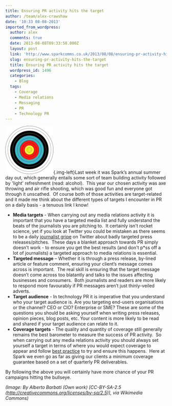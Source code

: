 ```yaml
---
title: Ensuring PR activity hits the target
author: /team/alex-crawshaw
date: '10:33 08-08-2013'
imported_from_wordpress:
  author: alex
  comments: true
  date: 2013-08-08T09:33:58.000Z
  layout: post
  link: 'http://www.sparkcomms.co.uk/2013/08/08/ensuring-pr-activity-hits-the-target/'
  slug: ensuring-pr-activity-hits-the-target
  title: Ensuring PR activity hits the target
  wordpress_id: 1496
  categories:
    - Blog
  tags:
    - Coverage
    - Media relations
    - Messaging
    - PR
    - Technology PR
---
```


![Target](512px-Archery_Target_80cm.svg_-150x150.png){.img-left}Last week it was Spark’s annual summer day out, which generally entails some sort of team building activity followed by 'light' refreshment (read: alcohol).  This year our chosen activity was axe throwing and air rifle shooting, which was good fun and everyone got through it unscathed.  Of course both of those activities are target-related and it made me think about the different types of targets I encounter in PR on a daily basis - a tenuous link I know!

  * **Media targets** - When carrying out any media relations activity it is important that you have a targeted media list and fully understand the beats of the journalists you are pitching to.  It certainly isn't rocket science, yet if you look at Twitter you could be mistaken as there seems to be a daily [journalist gripe](https://twitter.com/IanMorris78/status/362146309525864449) on Twitter about badly targeted press releases/pitches.  These days a blanket approach towards PR simply doesn't work - to ensure you get the best results (and don't p*ss off a lot of journalists) a targeted approach to media relations is essential.
  * **Targeted message** – Whether it is through a press release, by-lined article or feature comment, ensuring your client’s message comes across is important.  The real skill is ensuring that the target message doesn’t come across too blatantly and talks to the issues affecting businesses and consumers.  Both journalists and readers are more likely to respond more favourably if PR messages aren’t just thinly-veiled adverts.
  * **Target** **audience** - In technology PR it is imperative that you understand who your target audience is. Are you targeting end-users organisations or the channel? CEO or CIO? Enterprise or SME? These are some of the questions you should be asking yourself when writing press releases, opinion pieces, blog posts, etc. Your content is more likely to be read and shared if your target audience can relate to it.
  * **Coverage targets** - The quality and quantity of coverage still generally remains the best barometer to measure the success of PR activity.  So when carrying out any media relations activity you should always set yourself a target in terms of where you would expect coverage to appear and follow [best practice](http://www.sparkcomms.co.uk/2012/11/journalists-rate-spark-for-tech-pr-why-exactly/) to try and ensure this happens.  Here at Spark we even go as far as giving our clients a minimum coverage guarantee based on a set of quarterly PR deliverables.

By following the above you will certainly have more chance of your PR campaigns hitting the bullseye.

_(Image: By Alberto Barbati (Own work) [CC-BY-SA-2.5 (http://creativecommons.org/licenses/by-sa/2.5)], via Wikimedia Commons)_

